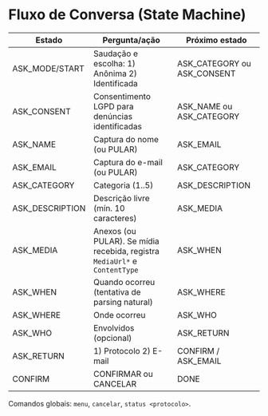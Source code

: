 # Fluxo de Conversa (State Machine)

| Estado         | Pergunta/ação                                                                                                                                  | Próximo estado             |
|----------------|-------------------------------------------------------------------------------------------------------------------------------------------------|----------------------------|
| ASK_MODE/START | Saudação e escolha: 1) Anônima 2) Identificada                                                                                                  | ASK_CATEGORY ou ASK_CONSENT |
| ASK_CONSENT    | Consentimento LGPD para denúncias identificadas                                                                                                  | ASK_NAME ou ASK_CATEGORY    |
| ASK_NAME       | Captura do nome (ou PULAR)                                                                                                                       | ASK_EMAIL                   |
| ASK_EMAIL      | Captura do e-mail (ou PULAR)                                                                                                                     | ASK_CATEGORY                |
| ASK_CATEGORY   | Categoria (1..5)                                                                                                                                 | ASK_DESCRIPTION             |
| ASK_DESCRIPTION| Descrição livre (mín. 10 caracteres)                                                                                                            | ASK_MEDIA                   |
| ASK_MEDIA      | Anexos (ou PULAR). Se mídia recebida, registra `MediaUrl*` e `ContentType`                                                                       | ASK_WHEN                    |
| ASK_WHEN       | Quando ocorreu (tentativa de parsing natural)                                                                                                    | ASK_WHERE                   |
| ASK_WHERE      | Onde ocorreu                                                                                                                                    | ASK_WHO                     |
| ASK_WHO        | Envolvidos (opcional)                                                                                                                           | ASK_RETURN                  |
| ASK_RETURN     | 1) Protocolo  2) E-mail                                                                                                                          | CONFIRM / ASK_EMAIL         |
| CONFIRM        | CONFIRMAR ou CANCELAR                                                                                                                            | DONE                        |

Comandos globais: `menu`, `cancelar`, `status <protocolo>`.
